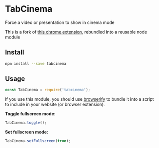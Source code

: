 # TabCinema

Force a video or presentation to show in cinema mode

This is a fork of [this chrome extension](https://chrome.google.com/webstore/detail/fullscreen-anything/olcfgpmjldkkjdclidhcbonieibfhhdh), rebundled into a reusable node module

## Install

```bash
npm install --save tabcinema
```

## Usage

```javascript
const TabCinema = require('tabcinema');
```

If you use this module, you should use [browserify](https://www.npmjs.com/package/browserify) to bundle it into a script to include in your website (or browser extension).

**Toggle fullscreen mode:**

```javascript
TabCinema.toggle();
```

**Set fullscreen mode:**

```javascript
TabCinema.setFullscreen(true);
```
